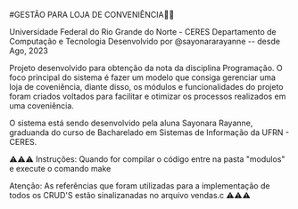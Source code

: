#GESTÃO PARA LOJA DE CONVENIÊNCIA🍹😎

Universidade Federal do Rio Grande do Norte - CERES
Departamento de Computação e Tecnologia
Desenvolvido por @sayonararayanne -- desde Ago, 2023

Projeto desenvolvido para obtenção da nota da disciplina Programação.
O foco principal do sistema é fazer um modelo que consiga gerenciar uma loja de coveniência, diante
disso, os módulos e funcionalidades do projeto foram criados voltados para facilitar e otimizar os
processos realizados em uma coveniência.

O sistema está sendo desenvolvido pela aluna Sayonara Rayanne, graduanda 
do curso de Bacharelado em Sistemas de Informação da UFRN - CERES.

⚠️⚠️⚠️ Instruções: Quando for compilar o código entre na pasta "modulos" e execute o comando make

Atenção: As referências que foram utilizadas para a implementação de todos os CRUD'S estão sinalizanadas 
no arquivo vendas.c ⚠️⚠️⚠️
